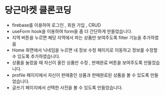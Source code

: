 # 당근마켓 클론코딩

- firebase를 이용하여 로그인 , 회원 가입 , CRUD 
- useForm hook을 이용하여 form을 좀 더 간단하게 만들었습니다.
- 지역 버튼을 누르면 해당 지역에서 파는 상품만 보여주도록 filter 기능을 추가하였음
- Home 화면에서 닉네임을 누르면 내 정보 수정 페이지로 이동하고 정보를 수정할 수 있도록 추가하였습니다.
- 상품을 눌렀을 때 자신이 올린 상품만 수정 , 판매완료 버튼을 보여주도록 만들었습니다.
- profile 페이지에서 자신이 판매중인 상품과 판매완료된 상품을 볼 수 있도록 만들었습니다.
- 글쓰기 페이지에서 선택한 사진을 볼 수 있도록 만들었습니다.